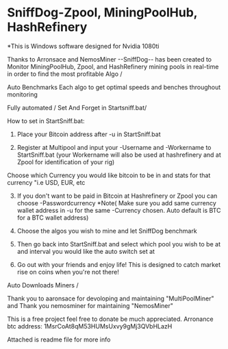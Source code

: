 # SniffDog-Zpool, MiningPoolHub, HashRefinery

*This is Windows software designed for Nvidia 1080ti

Thanks to Arronsace and NemosMiner --SniffDog-- has been created to Monitor MiningPoolHub, Zpool, and HashRefinery mining pools in real-time in order to find the most profitable Algo /

Auto Benchmarks Each algo to get optimal speeds and benches throughout monitoring 

Fully automated / Set And Forget in Startsniff.bat/

How to set in StartSniff.bat:

1) Place your Bitcoin address after -u in StartSniff.bat

2) Register at Multipool and input your -Username and -Workername to StartSniff.bat (your Workername will also be used at hashrefinery and at Zpool for identification of your rig)

Choose which Currency you would like bitcoin to be in and stats for that currency "i.e USD, EUR, etc

3) If you don't want to be paid in Bitcoin at Hashrefinery or Zpool you can choose -Passwordcurrency *Note( Make sure you add same currency wallet address in -u for the same -Currency chosen. Auto default is BTC for a BTC wallet address)

4) Choose the algos you wish to mine and let SniffDog benchmark

5) Then go back into StartSniff.bat and select which pool you wish to be at and interval you would like the auto switch set at

6) Go out with your friends and enjoy life! This is designed to catch market rise on coins when you're not there!

Auto Downloads Miners /   

Thank you to aaronsace for devoloping and maintaining "MultiPoolMiner" and Thank you nemosminer for maintaining "NemosMiner"

This is a free project feel free to donate be much appreciated. Arronance btc address: 1MsrCoAt8qM53HUMsUxvy9gMj3QVbHLazH

Attached is readme file for more info
